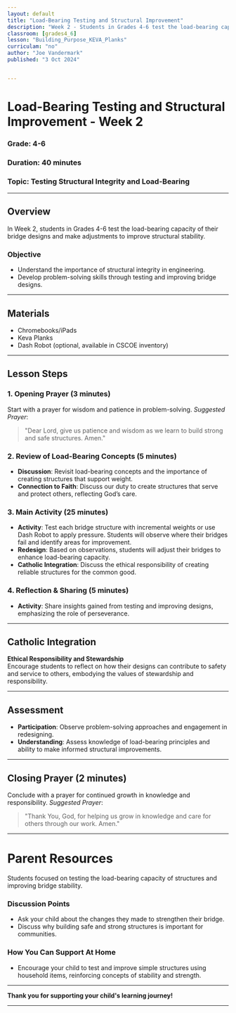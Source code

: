 ```yaml
---
layout: default
title: "Load-Bearing Testing and Structural Improvement"
description: "Week 2 - Students in Grades 4-6 test the load-bearing capacity of their bridge structures and make structural improvements."
classroom: [grades4_6]
lesson: "Building_Purpose_KEVA_Planks"
curriculam: "no"
author: "Joe Vandermark"
published: "3 Oct 2024"


---
```


# Load-Bearing Testing and Structural Improvement - Week 2

### **Grade**: 4-6  
### **Duration**: 40 minutes  
### **Topic**: Testing Structural Integrity and Load-Bearing

---

## **Overview**
In Week 2, students in Grades 4-6 test the load-bearing capacity of their bridge designs and make adjustments to improve structural stability.

### **Objective**
- Understand the importance of structural integrity in engineering.
- Develop problem-solving skills through testing and improving bridge designs.

---

## **Materials**
- Chromebooks/iPads
- Keva Planks
- Dash Robot (optional, available in CSCOE inventory)

---

## **Lesson Steps**

### **1. Opening Prayer (3 minutes)**
Start with a prayer for wisdom and patience in problem-solving.
_Suggested Prayer_:  
> "Dear Lord, give us patience and wisdom as we learn to build strong and safe structures. Amen."

### **2. Review of Load-Bearing Concepts (5 minutes)**
- **Discussion**: Revisit load-bearing concepts and the importance of creating structures that support weight.
- **Connection to Faith**: Discuss our duty to create structures that serve and protect others, reflecting God’s care.

### **3. Main Activity (25 minutes)**
- **Activity**: Test each bridge structure with incremental weights or use Dash Robot to apply pressure. Students will observe where their bridges fail and identify areas for improvement.
- **Redesign**: Based on observations, students will adjust their bridges to enhance load-bearing capacity.
- **Catholic Integration**: Discuss the ethical responsibility of creating reliable structures for the common good.

### **4. Reflection & Sharing (5 minutes)**
- **Activity**: Share insights gained from testing and improving designs, emphasizing the role of perseverance.

---

## **Catholic Integration**
**Ethical Responsibility and Stewardship**  
Encourage students to reflect on how their designs can contribute to safety and service to others, embodying the values of stewardship and responsibility.

---

## **Assessment**
- **Participation**: Observe problem-solving approaches and engagement in redesigning.
- **Understanding**: Assess knowledge of load-bearing principles and ability to make informed structural improvements.

---

## **Closing Prayer (2 minutes)**
Conclude with a prayer for continued growth in knowledge and responsibility.
_Suggested Prayer_:  
> "Thank You, God, for helping us grow in knowledge and care for others through our work. Amen."

---

# Parent Resources

Students focused on testing the load-bearing capacity of structures and improving bridge stability.

### **Discussion Points**
- Ask your child about the changes they made to strengthen their bridge.
- Discuss why building safe and strong structures is important for communities.

### **How You Can Support At Home**
- Encourage your child to test and improve simple structures using household items, reinforcing concepts of stability and strength.

---

**Thank you for supporting your child's learning journey!**

---
